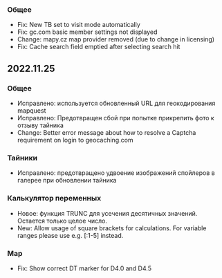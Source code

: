 
### Общее
- Fix: New TB set to visit mode automatically
- Fix: gc.com basic member settings not displayed
- Change: mapy.cz map provider removed (due to change in licensing)
- Fix: Cache search field emptied after selecting search hit

## 2022.11.25

### Общее
- Исправлено: используется обновленный URL для геокодирования mapquest
- Исправлено: Предотвращен сбой при попытке прикрепить фото к отзыву тайника
- Change: Better error message about how to resolve a Captcha requirement on login to geocaching.com

### Тайники
- Исправлено: предотвращено удвоение изображений спойлеров в галерее при обновлении тайника

### Калькулятор переменных
- Новое: функция TRUNC для усечения десятичных значений. Остается только целое число.
- New: Allow usage of square brackets for calculations. For variable ranges please use e.g. \[:1-5\] instead.

### Map
- Fix: Show correct DT marker for D4.0 and D4.5
